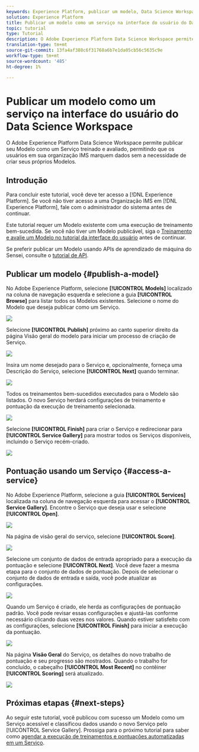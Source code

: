 ```yaml
---
keywords: Experience Platform, publicar um modelo, Data Science Workspace, tópicos populares, pontuar um serviço
solution: Experience Platform
title: Publicar um modelo como um serviço na interface do usuário do Data Science Workspace
topic: tutorial
type: Tutorial
description: O Adobe Experience Platform Data Science Workspace permite publicar seu Modelo como um Serviço treinado e avaliado, permitindo que os usuários em sua organização IMS marquem dados sem a necessidade de criar seus próprios Modelos.
translation-type: tm+mt
source-git-commit: 13fa4af388c6f31768a6b7e1da05cb56c5635c9e
workflow-type: tm+mt
source-wordcount: '485'
ht-degree: 1%

---
```



# Publicar um modelo como um serviço na interface do usuário do Data Science Workspace

O Adobe Experience Platform Data Science Workspace permite publicar seu Modelo como um Serviço treinado e avaliado, permitindo que os usuários em sua organização IMS marquem dados sem a necessidade de criar seus próprios Modelos.

## Introdução

Para concluir este tutorial, você deve ter acesso a [!DNL Experience Platform]. Se você não tiver acesso a uma Organização IMS em [!DNL Experience Platform], fale com o administrador do sistema antes de continuar.

Este tutorial requer um Modelo existente com uma execução de treinamento bem-sucedida. Se você não tiver um Modelo publicável, siga o [Treinamento e avalie um Modelo no tutorial da interface do usuário](./train-evaluate-model-ui.md) antes de continuar.

Se preferir publicar um Modelo usando APIs de aprendizado de máquina do Sensei, consulte o [tutorial de API](./publish-model-service-api.md).

## Publicar um modelo {#publish-a-model}

No Adobe Experience Platform, selecione **[!UICONTROL Models]** localizado na coluna de navegação esquerda e selecione a guia **[!UICONTROL Browse]** para listar todos os Modelos existentes. Selecione o nome do Modelo que deseja publicar como um Serviço.

![](../images/models-recipes/publish-model/browse_model.png)

Selecione **[!UICONTROL Publish]** próximo ao canto superior direito da página Visão geral do modelo para iniciar um processo de criação de Serviço.

![](../images/models-recipes/publish-model/view_training.png)

Insira um nome desejado para o Serviço e, opcionalmente, forneça uma Descrição do Serviço, selecione **[!UICONTROL Next]** quando terminar.

![](../images/models-recipes/publish-model/configure_training.png)

Todos os treinamentos bem-sucedidos executados para o Modelo são listados. O novo Serviço herdará configurações de treinamento e pontuação da execução de treinamento selecionada.

![](../images/models-recipes/publish-model/select_training_run.png)

Selecione **[!UICONTROL Finish]** para criar o Serviço e redirecionar para **[!UICONTROL Service Gallery]** para mostrar todos os Serviços disponíveis, incluindo o Serviço recém-criado.

![](../images/models-recipes/publish-model/service_gallery.png)

## Pontuação usando um Serviço {#access-a-service}

No Adobe Experience Platform, selecione a guia **[!UICONTROL Services]** localizada na coluna de navegação esquerda para acessar o **[!UICONTROL Service Gallery]**. Encontre o Serviço que deseja usar e selecione **[!UICONTROL Open]**.

![](../images/models-recipes/publish-model/open_service.png)

Na página de visão geral do serviço, selecione **[!UICONTROL Score]**.

![](../images/models-recipes/publish-model/score_service.png)

Selecione um conjunto de dados de entrada apropriado para a execução da pontuação e selecione **[!UICONTROL Next]**. Você deve fazer a mesma etapa para o conjunto de dados de pontuação. Depois de selecionar o conjunto de dados de entrada e saída, você pode atualizar as configurações.

![](../images/models-recipes/publish-model/select_datasets.png)

Quando um Serviço é criado, ele herda as configurações de pontuação padrão. Você pode revisar essas configurações e ajustá-las conforme necessário clicando duas vezes nos valores. Quando estiver satisfeito com as configurações, selecione **[!UICONTROL Finish]** para iniciar a execução da pontuação.

![](../images/models-recipes/publish-model/scoring_configs.png)

Na página **Visão Geral** do Serviço, os detalhes do novo trabalho de pontuação e seu progresso são mostrados. Quando o trabalho for concluído, o cabeçalho **[!UICONTROL Most Recent]** no contêiner **[!UICONTROL Scoring]** será atualizado.

![](../images/models-recipes/publish-model/pending_scoring.png)

## Próximas etapas {#next-steps}

Ao seguir este tutorial, você publicou com sucesso um Modelo como um Serviço acessível e classificou dados usando o novo Serviço pelo [!UICONTROL Service Gallery]. Prossiga para o próximo tutorial para saber como [agendar a execução de treinamentos e pontuações automatizadas em um Serviço](./schedule-models-ui.md).
